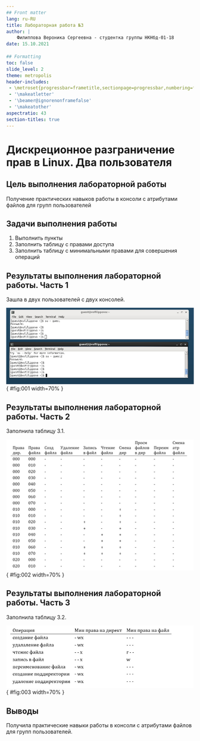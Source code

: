 ```yaml
---
## Front matter
lang: ru-RU
title: Лабораторная работа №3
author: |
	Филиппова Вероника Сергеевна - студентка группы НКНбд-01-18
date: 15.10.2021

## Formatting
toc: false
slide_level: 2
theme: metropolis
header-includes:
 - \metroset{progressbar=frametitle,sectionpage=progressbar,numbering=fraction}
 - '\makeatletter'
 - '\beamer@ignorenonframefalse'
 - '\makeatother'
aspectratio: 43
section-titles: true
---
```


# Дискреционное разграничение прав в Linux. Два пользователя

## Цель выполнения лабораторной работы

Получение практических навыков работы в консоли с атрибутами файлов для групп пользователей

## Задачи выполнения работы

1) Выполнить пункты
2) Заполнить таблицу с правами доступа 
3) Заполнить таблицу с минимальными правами для совершения операций

## Результаты выполнения лабораторной работы. Часть 1

Зашла в двух пользователей с двух консолей.

![Две консоли](../scr/3.jpg){ #fig:001 width=70% }

## Результаты выполнения лабораторной работы. Часть 2

Заполнила таблицу 3.1.

![Таблица 3.1](https://github.com/vsfilippova/Lab03InfS/blob/main/scr/table%203.1.jpg){ #fig:002 width=70% }

## Результаты выполнения лабораторной работы. Часть 3

Заполнила таблицу 3.2.

![Таблица 3.2](https://github.com/vsfilippova/Lab03InfS/blob/main/scr/table%203.2.jpg){ #fig:003 width=70% }

## Выводы

Получила практические навыки работы в консоли с атрибутами файлов для групп пользователей.

